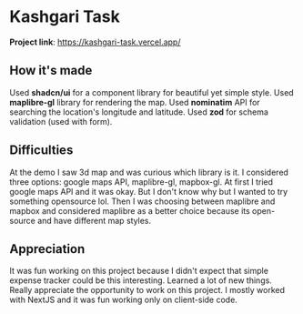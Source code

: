 # Kashgari Task

**Project link**: https://kashgari-task.vercel.app/

## How it's made

Used **shadcn/ui** for a component library for beautiful yet simple style. Used **maplibre-gl** library for rendering the map. Used **nominatim** API for searching the location's longitude and latitude. Used **zod** for schema validation (used with form).

## Difficulties

At the demo I saw 3d map and was curious which library is it. I considered three options: google maps API, maplibre-gl, mapbox-gl. At first I tried google maps API and it was okay. But I don't know why but I wanted to try something opensource lol. Then I was choosing between maplibre and mapbox and considered maplibre as a better choice because its open-source and have different map styles.

## Appreciation

It was fun working on this project because I didn't expect that simple expense tracker could be this interesting. Learned a lot of new things. Really appreciate the opportunity to work on this project. I mostly worked with NextJS and it was fun working only on client-side code.
